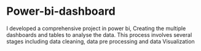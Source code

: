 # Power-bi-dashboard
I developed a comprehensive project in power bi, Creating the multiple dashboards and tables to analyse the data. This process involves several stages including data cleaning, data pre processing and data Visualization
